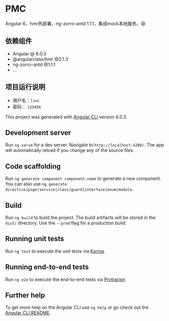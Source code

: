 # PMC
Angular 6，hmr热部署，ng-zorro-antd 1.1.1，集成mock本地服务。:smile:  
## 依赖组件
* Angular @ 6.0.3
* @angularclass/hmr @2.1.3
* ng-zorro-antd @1.1.1
* ...

## 项目运行说明
* 用户名：`linc`
* 密码： `123456`

This project was generated with [Angular CLI](https://github.com/angular/angular-cli) version 6.0.3.

## Development server

Run `ng serve` for a dev server. Navigate to `http://localhost:4200/`. The app will automatically reload if you change any of the source files.

## Code scaffolding

Run `ng generate component component-name` to generate a new component. You can also use `ng generate directive|pipe|service|class|guard|interface|enum|module`.

## Build

Run `ng build` to build the project. The build artifacts will be stored in the `dist/` directory. Use the `--prod` flag for a production build.

## Running unit tests

Run `ng test` to execute the unit tests via [Karma](https://karma-runner.github.io).

## Running end-to-end tests

Run `ng e2e` to execute the end-to-end tests via [Protractor](http://www.protractortest.org/).

## Further help

To get more help on the Angular CLI use `ng help` or go check out the [Angular CLI README](https://github.com/angular/angular-cli/blob/master/README.md).
